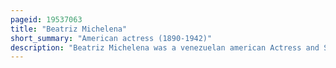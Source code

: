 ```yaml
---
pageid: 19537063
title: "Beatriz Michelena"
short_summary: "American actress (1890-1942)"
description: "Beatriz Michelena was a venezuelan american Actress and Singer during the silent Film Era, known at the Time for her operatic Soprano Voice and Appearances in musical Theatre. She was one of the few Latina Stars visible on the Silver Screen in the united States in the 1910s. She was a leading Lady in each Film Project she was involved in and, after the Failure of California Motion Picture Company, co-founded a Production Company with her Husband George E. Middleton, producing four of her movies."
---
```

